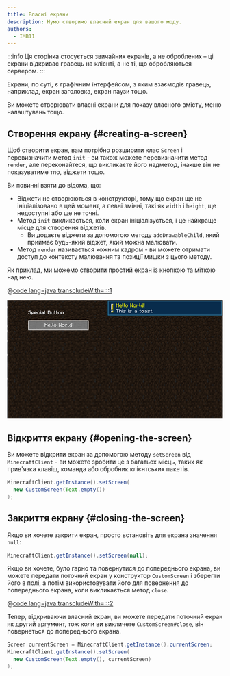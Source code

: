 ```yaml
---
title: Власні екрани
description: Нумо створимо власний екран для вашого моду.
authors:
  - IMB11
---
```


:::info
Ця сторінка стосується звичайних екранів, а не оброблених – ці екрани відкриває гравець на клієнті, а не ті, що обробляються сервером.
:::

Екрани, по суті, є графічним інтерфейсом, з яким взаємодіє гравець, наприклад, екран заголовка, екран паузи тощо.

Ви можете створювати власні екрани для показу власного вмісту, меню налаштувань тощо.

## Створення екрану {#creating-a-screen}

Щоб створити екран, вам потрібно розширити клас `Screen` і перевизначити метод `init` - ви також можете перевизначити метод `render`, але переконайтеся, що викликаєте його надметод, інакше він не показуватиме тло, віджети тощо.

Ви повинні взяти до відома, що:

- Віджети не створюються в конструкторі, тому що екран ще не ініціалізовано в цей момент, а певні змінні, такі як `width` і `height`, ще недоступні або ще не точні.
- Метод `init` викликається, коли екран ініціалізується, і це найкраще місце для створення віджетів.
  - Ви додаєте віджети за допомогою методу `addDrawableChild`, який приймає будь-який віджет, який можна малювати.
- Метод `render` називається кожним кадром - ви можете отримати доступ до контексту малювання та позиції мишки з цього методу.

Як приклад, ми можемо створити простий екран із кнопкою та міткою над нею.

@[code lang=java transcludeWith=:::1](@/reference/1.21.8/src/client/java/com/example/docs/rendering/screens/CustomScreen.java)

![Власний екран 1](/assets/develop/rendering/gui/custom-1-example.png)

## Відкриття екрану {#opening-the-screen}

Ви можете відкрити екран за допомогою методу `setScreen` від `MinecraftClient` - ви можете зробити це з багатьох місць, таких як прив'язка клавіш, команда або обробник клієнтських пакетів.

```java
MinecraftClient.getInstance().setScreen(
  new CustomScreen(Text.empty())
);
```

## Закриття екрану {#closing-the-screen}

Якщо ви хочете закрити екран, просто встановіть для екрана значення `null`:

```java
MinecraftClient.getInstance().setScreen(null);
```

Якщо ви хочете, було гарно та повернутися до попереднього екрана, ви можете передати поточний екран у конструктор `CustomScreen` і зберегти його в полі, а потім використовувати його для повернення до попереднього екрана, коли викликається метод `close`.

@[code lang=java transcludeWith=:::2](@/reference/1.21.8/src/client/java/com/example/docs/rendering/screens/CustomScreen.java)

Тепер, відкриваючи власний екран, ви можете передати поточний екран як другий аргумент, тож коли ви викличете `CustomScreen#close`, він повернеться до попереднього екрана.

```java
Screen currentScreen = MinecraftClient.getInstance().currentScreen;
MinecraftClient.getInstance().setScreen(
  new CustomScreen(Text.empty(), currentScreen)
);
```
